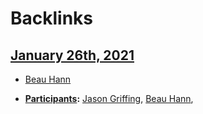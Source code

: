 
# Backlinks
## [January 26th, 2021](<January 26th, 2021.md>)
- [Beau Hann](<Beau Hann.md>)

- **[Participants](<Participants.md>):** [Jason Griffing](<Jason Griffing.md>), [Beau Hann](<Beau Hann.md>),

